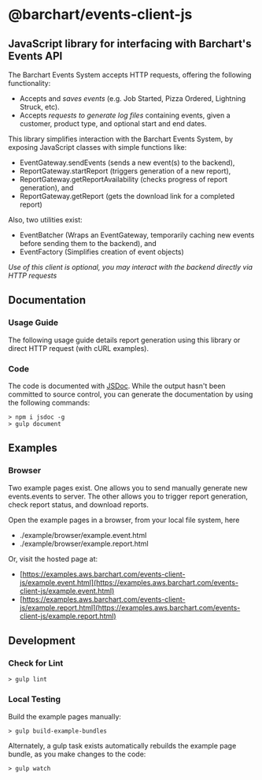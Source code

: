 # @barchart/events-client-js
## JavaScript library for interfacing with Barchart's Events API

The Barchart Events System accepts HTTP requests, offering the following functionality:

- Accepts and _saves events_ (e.g. Job Started, Pizza Ordered, Lightning Struck, etc).
- Accepts _requests to generate log files_ containing events, given a customer, product type, and optional start and end dates.

This library simplifies interaction with the Barchart Events System, by exposing JavaScript classes with simple functions like:

- EventGateway.sendEvents (sends a new event(s) to the backend),
- ReportGateway.startReport (triggers generation of a new report),
- ReportGateway.getReportAvailability (checks progress of report generation), and
- ReportGateway.getReport (gets the download link for a completed report)

Also, two utilities exist:

- EventBatcher (Wraps an EventGateway, temporarily caching new events before sending them to the backend), and
- EventFactory (Simplifies creation of event objects)

_Use of this client is optional, you may interact with the backend directly via HTTP requests_


## Documentation

### Usage Guide

The following usage guide details report generation using this library or direct HTTP request (with cURL examples).

### Code

The code is documented with [JSDoc](http://usejsdoc.org/). While the output hasn't been committed to source control, you can generate the documentation by using the following commands:

    > npm i jsdoc -g
    > gulp document

## Examples

### Browser

Two example pages exist. One allows you to send manually generate new events.events to server. The other allows you to trigger report generation, check report status, and download reports.

Open the example pages in a browser, from your local file system, here

- ./example/browser/example.event.html
- ./example/browser/example.report.html

Or, visit the hosted page at:

- [https://examples.aws.barchart.com/events-client-js/example.event.html](https://examples.aws.barchart.com/events-client-js/example.event.html)
- [https://examples.aws.barchart.com/events-client-js/example.report.html](https://examples.aws.barchart.com/events-client-js/example.report.html)

## Development

### Check for Lint

    > gulp lint

### Local Testing

Build the example pages manually:

    > gulp build-example-bundles

Alternately, a gulp task exists automatically rebuilds the example page bundle, as you make changes to the code:

    > gulp watch
